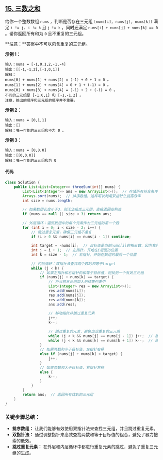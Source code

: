

## [15. 三数之和](https://leetcode.cn/problems/3sum/)

给你一个整数数组 `nums` ，判断是否存在三元组 `[nums[i], nums[j], nums[k]]` 满足 `i != j`、`i != k` 且 `j != k` ，同时还满足 `nums[i] + nums[j] + nums[k] == 0` 。请你返回所有和为 `0` 且不重复的三元组。

**注意：**答案中不可以包含重复的三元组。

**示例 1：**

```
输入：nums = [-1,0,1,2,-1,-4]
输出：[[-1,-1,2],[-1,0,1]]
解释：
nums[0] + nums[1] + nums[2] = (-1) + 0 + 1 = 0 。
nums[1] + nums[2] + nums[4] = 0 + 1 + (-1) = 0 。
nums[0] + nums[3] + nums[4] = (-1) + 2 + (-1) = 0 。
不同的三元组是 [-1,0,1] 和 [-1,-1,2] 。
注意，输出的顺序和三元组的顺序并不重要。
```

**示例 2：**

```
输入：nums = [0,1,1]
输出：[]
解释：唯一可能的三元组和不为 0 。
```

**示例 3：**

```
输入：nums = [0,0,0]
输出：[[0,0,0]]
解释：唯一可能的三元组和为 0 
```

#### 代码

```java
class Solution {
    public List<List<Integer>> threeSum(int[] nums) {
        List<List<Integer>> ans = new ArrayList<>();  // 存储所有符合条件的三元组
        Arrays.sort(nums);  // 排序数组，这样可以利用双指针法提高效率
        int size = nums.length;  
        
        // 如果数组长度小于3，则无法组成三元组，直接返回空列表
        if (nums == null || size < 3) return ans;
        
        // 外层循环：遍历数组中的每个元素作为三元组的第一个数
        for (int i = 0; i < size - 2; i++) {
            // 跳过重复元素，确保三元组不重复
            if (i > 0 && nums[i] == nums[i - 1]) continue;
            
            int target = -nums[i];  // 目标值是当前nums[i]的相反数，因为我们要找到两个数的和等于这个目标值
            int j = i + 1;  // 左指针，开始在i后面的位置
            int k = size - 1;  // 右指针，开始在数组的最后一个位置
            
            // 内层循环：双指针法查找两个数的和等于target
            while (j < k) {
                // 如果左指针和右指针的和等于目标值，则找到一个有效三元组
                if (nums[j] + nums[k] == target) {
                    // 将当前三元组加入到结果列表中
                    List<Integer> res = new ArrayList<>();
                    res.add(nums[i]);
                    res.add(nums[j]);
                    res.add(nums[k]);
                    ans.add(res);
                    
                    // 移动指针并跳过重复元素
                    j++;
                    k--;
                    
                    // 跳过重复的元素，避免出现重复的三元组
                    while (j < k && nums[j] == nums[j - 1]) j++;  // 跳过左边的重复元素
                    while (j < k && nums[k] == nums[k + 1]) k--;  // 跳过右边的重复元素
                } 
                // 如果两数和小于目标值，左指针右移
                else if (nums[j] + nums[k] < target) {
                    j++;
                } 
                // 如果两数和大于目标值，右指针左移
                else {
                    k--;
                }
            }
        }
        return ans;  // 返回所有找到的三元组
    }
}

```

### 关键步骤总结：

- **排序数组：** 让我们能够有效使用双指针法来查找三元组，并且跳过重复元素。
- **双指针法：** 通过调整指针来高效查找两数和等于目标值的组合，避免了暴力搜索的低效。
- **跳过重复元素：** 在外层和内层循环中都进行重复元素的跳过，避免了重复三元组的生成。